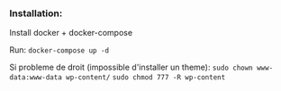 ### Installation:

Install docker + docker-compose

Run: ```docker-compose up -d```

Si probleme de droit (impossible d'installer un theme): 
```sudo chown www-data:www-data wp-content/```
```sudo chmod 777 -R wp-content```